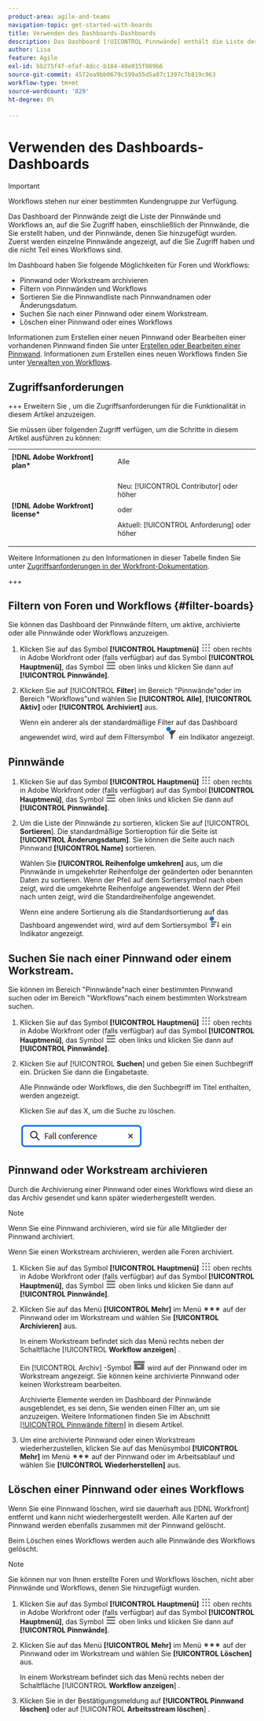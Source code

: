```yaml
---
product-area: agile-and-teams
navigation-topic: get-started-with-boards
title: Verwenden des Dashboards-Dashboards
description: Das Dashboard [!UICONTROL Pinnwände] enthält die Liste der Pinnwände, auf die Sie Zugriff haben, einschließlich der Pinnwände, die Sie erstellt haben, und der Pinnwände, denen Sie hinzugefügt wurden.
author: Lisa
feature: Agile
exl-id: bb275f4f-efaf-4dcc-b184-40e015f089b6
source-git-commit: 4572ea9bb0679c599a55d5a87c1397c7b819c963
workflow-type: tm+mt
source-wordcount: '829'
ht-degree: 0%

---
```


# Verwenden des Dashboards-Dashboards

<!-- Audited: 1/2024 -->

>[!IMPORTANT]
>
>Workflows stehen nur einer bestimmten Kundengruppe zur Verfügung.

Das Dashboard der Pinnwände zeigt die Liste der Pinnwände und Workflows an, auf die Sie Zugriff haben, einschließlich der Pinnwände, die Sie erstellt haben, und der Pinnwände, denen Sie hinzugefügt wurden. Zuerst werden einzelne Pinnwände angezeigt, auf die Sie Zugriff haben und die nicht Teil eines Workflows sind.

Im Dashboard haben Sie folgende Möglichkeiten für Foren und Workflows:

* Pinnwand oder Workstream archivieren
* Filtern von Pinnwänden und Workflows
* Sortieren Sie die Pinnwandliste nach Pinnwandnamen oder Änderungsdatum.
* Suchen Sie nach einer Pinnwand oder einem Workstream.
* Löschen einer Pinnwand oder eines Workflows

Informationen zum Erstellen einer neuen Pinnwand oder Bearbeiten einer vorhandenen Pinnwand finden Sie unter [Erstellen oder Bearbeiten einer Pinnwand](../../agile/get-started-with-boards/create-edit-board.md). Informationen zum Erstellen eines neuen Workflows finden Sie unter [Verwalten von Workflows](/help/quicksilver/agile/use-boards-agile-planning-tools/manage-collections.md).

## Zugriffsanforderungen

+++ Erweitern Sie , um die Zugriffsanforderungen für die Funktionalität in diesem Artikel anzuzeigen.

Sie müssen über folgenden Zugriff verfügen, um die Schritte in diesem Artikel ausführen zu können:

<table style="table-layout:auto"> 
 <col> 
 <col> 
 <tbody> 
  <tr> 
   <td role="rowheader"><strong>[!DNL Adobe Workfront] plan*</strong></td> 
   <td> <p>Alle</p> </td> 
  </tr> 
  <tr> 
   <td role="rowheader"><strong>[!DNL Adobe Workfront] license*</strong></td> 
   <td> 
   <p>Neu: [!UICONTROL Contributor] oder höher</p> 
   <p>oder</p>
   <p>Aktuell: [!UICONTROL Anforderung] oder höher</p>
   </td> 
  </tr> 
 </tbody> 
</table>

Weitere Informationen zu den Informationen in dieser Tabelle finden Sie unter [Zugriffsanforderungen in der Workfront-Dokumentation](/help/quicksilver/administration-and-setup/add-users/access-levels-and-object-permissions/access-level-requirements-in-documentation.md).

+++


## Filtern von Foren und Workflows {#filter-boards}

Sie können das Dashboard der Pinnwände filtern, um aktive, archivierte oder alle Pinnwände oder Workflows anzuzeigen.

1. Klicken Sie auf das Symbol **[!UICONTROL Hauptmenü]** ![Hauptmenü](/help/_includes/assets/main-menu-icon.png) oben rechts in Adobe Workfront oder (falls verfügbar) auf das Symbol **[!UICONTROL Hauptmenü]**, das Symbol ![Hauptmenü](/help/_includes/assets/main-menu-icon-left-nav.png) oben links und klicken Sie dann auf **[!UICONTROL Pinnwände]**.
1. Klicken Sie auf [!UICONTROL **Filter**] im Bereich &quot;Pinnwände&quot;oder im Bereich &quot;Workflows&quot;und wählen Sie **[!UICONTROL Alle]**, **[!UICONTROL Aktiv]** oder **[!UICONTROL Archiviert]** aus.

   Wenn ein anderer als der standardmäßige Filter auf das Dashboard angewendet wird, wird auf dem Filtersymbol ![Auf Dashboard angewendeter Filter](assets/boards-filterapplied-30x30.png) ein Indikator angezeigt.

## Pinnwände

1. Klicken Sie auf das Symbol **[!UICONTROL Hauptmenü]** ![Hauptmenü](/help/_includes/assets/main-menu-icon.png) oben rechts in Adobe Workfront oder (falls verfügbar) auf das Symbol **[!UICONTROL Hauptmenü]**, das Symbol ![Hauptmenü](/help/_includes/assets/main-menu-icon-left-nav.png) oben links und klicken Sie dann auf **[!UICONTROL Pinnwände]**.
1. Um die Liste der Pinnwände zu sortieren, klicken Sie auf [!UICONTROL **Sortieren**]. Die standardmäßige Sortieroption für die Seite ist **[!UICONTROL Änderungsdatum]**. Sie können die Seite auch nach Pinnwand **[!UICONTROL Name]** sortieren.

   Wählen Sie **[!UICONTROL Reihenfolge umkehren]** aus, um die Pinnwände in umgekehrter Reihenfolge der geänderten oder benannten Daten zu sortieren. Wenn der Pfeil auf dem Sortiersymbol nach oben zeigt, wird die umgekehrte Reihenfolge angewendet. Wenn der Pfeil nach unten zeigt, wird die Standardreihenfolge angewendet.

   Wenn eine andere Sortierung als die Standardsortierung auf das Dashboard angewendet wird, wird auf dem Sortiersymbol ![Angewandte Sortierung](assets/sort-applied-boards.png) ein Indikator angezeigt.

## Suchen Sie nach einer Pinnwand oder einem Workstream.

Sie können im Bereich &quot;Pinnwände&quot;nach einer bestimmten Pinnwand suchen oder im Bereich &quot;Workflows&quot;nach einem bestimmten Workstream suchen.

1. Klicken Sie auf das Symbol **[!UICONTROL Hauptmenü]** ![Hauptmenü](/help/_includes/assets/main-menu-icon.png) oben rechts in Adobe Workfront oder (falls verfügbar) auf das Symbol **[!UICONTROL Hauptmenü]**, das Symbol ![Hauptmenü](/help/_includes/assets/main-menu-icon-left-nav.png) oben links und klicken Sie dann auf **[!UICONTROL Pinnwände]**.
1. Klicken Sie auf [!UICONTROL **Suchen**] und geben Sie einen Suchbegriff ein. Drücken Sie dann die Eingabetaste.

   Alle Pinnwände oder Workflows, die den Suchbegriff im Titel enthalten, werden angezeigt.

   Klicken Sie auf das X, um die Suche zu löschen.

   ![Suchen nach Pinnwänden im Dashboard](assets/boards-searchbox.png)

## Pinnwand oder Workstream archivieren

Durch die Archivierung einer Pinnwand oder eines Workflows wird diese an das Archiv gesendet und kann später wiederhergestellt werden.

>[!NOTE]
>
>Wenn Sie eine Pinnwand archivieren, wird sie für alle Mitglieder der Pinnwand archiviert.
>
>Wenn Sie einen Workstream archivieren, werden alle Foren archiviert.

1. Klicken Sie auf das Symbol **[!UICONTROL Hauptmenü]** ![Hauptmenü](/help/_includes/assets/main-menu-icon.png) oben rechts in Adobe Workfront oder (falls verfügbar) auf das Symbol **[!UICONTROL Hauptmenü]**, das Symbol ![Hauptmenü](/help/_includes/assets/main-menu-icon-left-nav.png) oben links und klicken Sie dann auf **[!UICONTROL Pinnwände]**.
1. Klicken Sie auf das Menü **[!UICONTROL Mehr]** im Menü ![Mehr Menü](assets/more-icon-spectrum.png) auf der Pinnwand oder im Workstream und wählen Sie **[!UICONTROL Archivieren]** aus.

   In einem Workstream befindet sich das Menü rechts neben der Schaltfläche [!UICONTROL **Workflow anzeigen**] .

   Ein [!UICONTROL Archiv] -Symbol ![Archiv](assets/archive-icon-spectrum-25x20.png) wird auf der Pinnwand oder im Workstream angezeigt. Sie können keine archivierte Pinnwand oder keinen Workstream bearbeiten.

   Archivierte Elemente werden im Dashboard der Pinnwände ausgeblendet, es sei denn, Sie wenden einen Filter an, um sie anzuzeigen. Weitere Informationen finden Sie im Abschnitt [[!UICONTROL Pinnwände filtern]](#filter-boards) in diesem Artikel.

1. Um eine archivierte Pinnwand oder einen Workstream wiederherzustellen, klicken Sie auf das Menüsymbol **[!UICONTROL Mehr]** im Menü ![Mehr ](assets/more-icon-spectrum.png) auf der Pinnwand oder im Arbeitsablauf und wählen Sie **[!UICONTROL Wiederherstellen]** aus.

## Löschen einer Pinnwand oder eines Workflows

Wenn Sie eine Pinnwand löschen, wird sie dauerhaft aus [!DNL Workfront] entfernt und kann nicht wiederhergestellt werden. Alle Karten auf der Pinnwand werden ebenfalls zusammen mit der Pinnwand gelöscht.

Beim Löschen eines Workflows werden auch alle Pinnwände des Workflows gelöscht.

>[!NOTE]
>
>Sie können nur von Ihnen erstellte Foren und Workflows löschen, nicht aber Pinnwände und Workflows, denen Sie hinzugefügt wurden.

1. Klicken Sie auf das Symbol **[!UICONTROL Hauptmenü]** ![Hauptmenü](/help/_includes/assets/main-menu-icon.png) oben rechts in Adobe Workfront oder (falls verfügbar) auf das Symbol **[!UICONTROL Hauptmenü]**, das Symbol ![Hauptmenü](/help/_includes/assets/main-menu-icon-left-nav.png) oben links und klicken Sie dann auf **[!UICONTROL Pinnwände]**.
1. Klicken Sie auf das Menü **[!UICONTROL Mehr]** im Menü ![[!UICONTROL Mehr Menü]](assets/more-icon-spectrum.png) auf der Pinnwand oder im Workstream und wählen Sie **[!UICONTROL Löschen]** aus.

   In einem Workstream befindet sich das Menü rechts neben der Schaltfläche [!UICONTROL **Workflow anzeigen**] .

1. Klicken Sie in der Bestätigungsmeldung auf **[!UICONTROL Pinnwand löschen]** oder auf [!UICONTROL **Arbeitsstream löschen**] .

<!-- ## Move a board to a workstream

You can move a standalone board into a workstream, or move a board from one workstream to another workstream.

>[!NOTE]
>
>You can only move boards that you created, not boards that you were added to.

1. Click the **[!UICONTROL Main Menu]** icon ![](assets/main-menu-icon.png) in the upper-right corner of [!DNL Adobe Workfront], then click **[!UICONTROL Boards]**.
1. Click the **[!UICONTROL More]** menu ![[!UICONTROL More menu]](assets/more-icon-spectrum.png) on the board, and select [!UICONTROL **Move to workstream**].
1. Select which workstream to add the board to, and click [!UICONTROL **Move**].

   The board is moved into the workstream and no longer appears in the [!UICONTROL Boards] area.
   If you have not created a workstream yet, you are prompted to create one to move the board into.
-->
